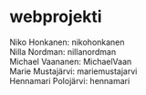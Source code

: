 # webprojekti
Niko Honkanen: nikohonkanen <br/>
Nilla Nordman: nillanordman <br/>
Michael Vaananen: MichaelVaan <br/>
Marie Mustajärvi: mariemustajarvi <br>
Hennamari Polojärvi: hennamari
